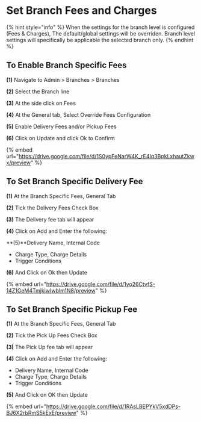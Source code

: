 # Set Branch Fees and Charges

{% hint style="info" %}
When the settings for the branch level is configured (Fees & Charges), The default/global settings will be overriden. Branch level settings will specifically be applicable the selected branch only.
{% endhint %}

## To Enable Branch Specific Fees

**(1)** Navigate to Admin > Branches > Branches

**(2)** Select the Branch line

**(3)** At the side click on Fees

**(4)** At the General tab, Select Override Fees Configuration

**(5)** Enable Delivery Fees and/or Pickup Fees

**(6)** Click on Update and click Ok to Confirm

{% embed url="https://drive.google.com/file/d/1S0ypFeNarW4K_rE4Iq3BpkLxhautZkwx/preview" %}

## To Set Branch Specific Delivery Fee

**(1)** At the Branch Specific Fees, General Tab

**(2)** Tick the Delivery Fees Check Box

**(3)** The Delivery fee tab will appear

**(4)** Click on Add and Enter the following:

**(5)**Delivery Name, Internal Code

* Charge Type, Charge Details
* Trigger Conditions

**(6)** And Click on Ok then Update

{% embed url="https://drive.google.com/file/d/1yo26CtvfS-14Z1GeM4TmjkiwIwblm1N8/preview" %}

## To Set Branch Specific Pickup Fee

**(1)** At the Branch Specific Fees, General Tab

**(2)** Tick the Pick Up Fees Check Box

**(3)** The Pick Up fee tab will appear

**(4)** Click on Add and Enter the following:

* Delivery Name, Internal Code
* Charge Type, Charge Details
* Trigger Conditions

**(5)** And Click on OK then Update

{% embed url="https://drive.google.com/file/d/1RAsLBEPYkV5xdDPs-BJ6X2rbRmS5kExE/preview" %}
